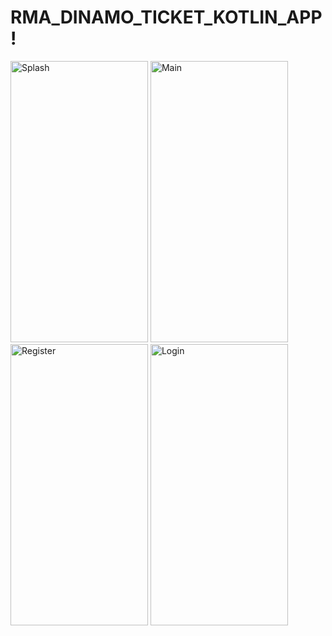 # RMA_DINAMO_TICKET_KOTLIN_APP!

<p float="left">
  <img src="https://user-images.githubusercontent.com/62598112/172636962-36c00c05-a07c-4f48-8c93-0d118564d70e.jpg)" alt="Splash" width="220" height="450">
  <img src="![Screenshot_2022-06-06-20-57-06-084_com android settings](https://user-images.githubusercontent.com/62598112/172637051-7543984c-e523-4bee-9e59-69422d117372.jpg)" alt="Main" width="220" height="450">
  <img src="![Screenshot_2022-06-06-20-57-47-205_hr ferit buyticketandroidappkotlin](https://user-images.githubusercontent.com/62598112/172637104-6dc4ffb4-9555-49b7-bc8a-a37535e1cd1f.jpg)" alt="Register" width="220" height="450">
  <img src="![Screenshot_2022-06-06-20-51-59-459_hr ferit buyticketandroidappkotlin](https://user-images.githubusercontent.com/62598112/172637161-82e0b419-330f-4c5f-8364-46bf298879e6.jpg)" alt="Login" width="220" height="450">
</p>
